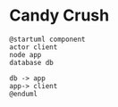 # Candy Crush

```plantuml
@startuml component
actor client
node app
database db

db -> app
app-> client
@enduml
```